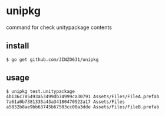 # unipkg
command for check unitypackage contents

## install

```
$ go get github.com/JINZO631/unipkg
```

## usage

```
$ unipkg test.unitypackage
4b136c785493a53499db74999ca30791 Assets/Files/FileA.prefab
7a61a0b7381335a43a34180470922a17 Assets/Files
a5832b8ae9bb63745b67503cc08a3dde Assets/Files/FileB.prefab
```
